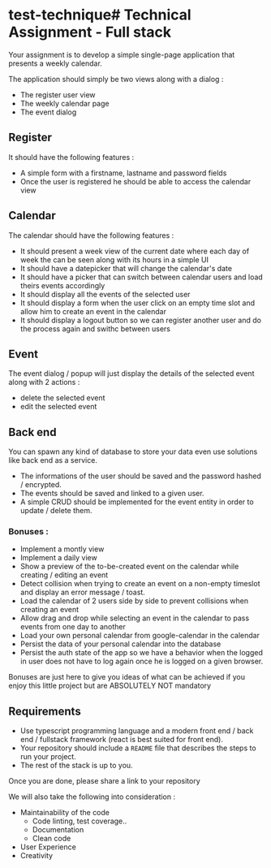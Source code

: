 # test-technique# Technical Assignment - Full stack

Your assignment is to develop a simple single-page application that presents a weekly calendar.

The application should simply be two views along with a dialog :

- The register user view 
- The weekly calendar page
- The event dialog

## Register 

It should have the following features : 
- A simple form with a firstname, lastname and password fields 
- Once the user is registered he should be able to access the calendar view

## Calendar

The calendar should have the following features :

- It should present a week view of the current date where each day of week the can be seen along with its hours in a simple UI
- It should have a datepicker that will change the calendar's date
- It should have a picker that can switch between calendar users and load theirs events accordingly 
- It should display all the events of the selected user
- It should display a form when the user click on an empty time slot and allow him to create an event in the calendar
- It should display a logout button so we can register another user and do the process again and swithc between users
## Event

The event dialog / popup will just display the details of the selected event along with 2 actions :

- delete the selected event
- edit the selected event

## Back end 

You can spawn any kind of database to store your data even use solutions like back end as a service.
- The informations of the user should be saved and the password hashed / encrypted.
- The events should be saved and linked to a given user.
- A simple CRUD should be implemented for the event entity in order to update / delete them.

### Bonuses :

- Implement a montly view 
- Implement a daily view
- Show a preview of the to-be-created event on the calendar while creating / editing an event
- Detect collision when trying to create an event on a non-empty timeslot and display an error message / toast.
- Load the calendar of 2 users side by side to prevent collisions when creating an event 
- Allow drag and drop while selecting an event in the calendar to pass events from one day to another
- Load your own personal calendar from google-calendar in the calendar
- Persist the data of your personal calendar into the database
- Persist the auth state of the app so we have a behavior when the logged in user does not have to log again once he is logged on a given browser.

Bonuses are just here to give you ideas of what can be achieved if you enjoy this little project but are ABSOLUTELY NOT mandatory

## Requirements

- Use typescript programming language and a modern front end / back end / fullstack  framework (react is best suited for front end).
- Your repository should include a `README` file that describes the steps to run your project.
- The rest of the stack is up to you.

Once you are done, please share a link to your repository

We will also take the following into consideration :

- Maintainability of the code
  - Code linting, test coverage..
  - Documentation
  - Clean code
- User Experience
- Creativity
